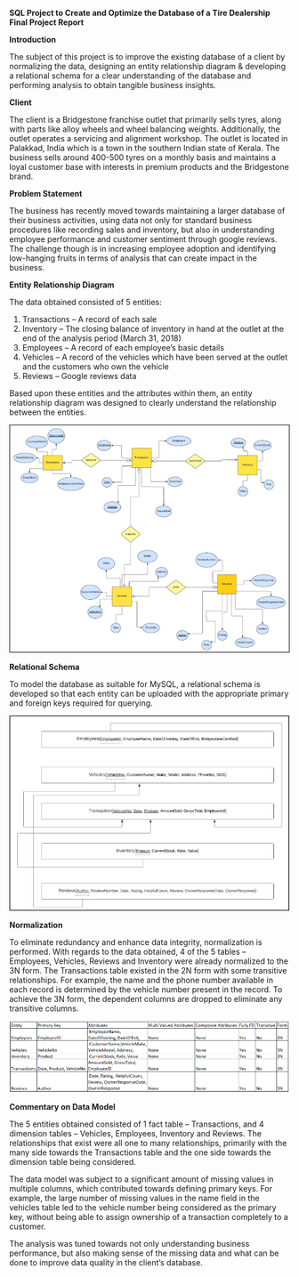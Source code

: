 ﻿**SQL Project to Create and Optimize the Database of a Tire Dealership
Final Project Report**

**Introduction**

The subject of this project is to improve the existing database of a client by normalizing the data, designing an entity relationship diagram & developing a relational schema for a clear understanding of the database and performing analysis to obtain tangible business insights.

**Client**

The client is a Bridgestone franchise outlet that primarily sells tyres, along with parts like alloy wheels and wheel balancing weights. Additionally, the outlet operates a servicing and alignment workshop. The outlet is located in Palakkad, India which is a town in the southern Indian state of Kerala. The business sells around 400-500 tyres on a monthly basis and maintains a loyal customer base with interests in premium products and the Bridgestone brand.

**Problem Statement**

The business has recently moved towards maintaining a larger database of their business activities, using data not only for standard business procedures like recording sales and inventory, but also in understanding employee performance and customer sentiment through google reviews. The challenge though is in increasing employee adoption and identifying low-hanging fruits in terms of analysis that can create impact in the business.

**Entity Relationship Diagram**

The data obtained consisted of 5 entities:

1. Transactions – A record of each sale
1. Inventory – The closing balance of inventory in hand at the outlet at the end of the analysis period (March 31, 2018)
1. Employees – A record of each employee’s basic details
1. Vehicles – A record of the vehicles which have been served at the outlet and the customers who own the vehicle
1. Reviews – Google reviews data

Based upon these entities and the attributes within them, an entity relationship diagram was designed to clearly understand the relationship between the entities.

![Alt text](ER.png)


**Relational Schema**

To model the database as suitable for MySQL, a relational schema is developed so that each entity can be uploaded with the appropriate primary and foreign keys required for querying.

![Alt text](Schema.png)

**Normalization**

To eliminate redundancy and enhance data integrity, normalization is performed. With regards to the data obtained, 4 of the 5 tables – Employees, Vehicles, Reviews and Inventory were already normalized to the 3N form. The Transactions table existed in the 2N form with some transitive relationships. For example, the name and the phone number available in each record is determined by the vehicle number present in the record. To achieve the 3N form, the dependent columns are dropped to eliminate any transitive columns.

![Alt text](Normalization.png)


**Commentary on Data Model**

The 5 entities obtained consisted of 1 fact table – Transactions, and 4 dimension tables – Vehicles, Employees, Inventory and Reviews. The relationships that exist were all one to many relationships, primarily with the many side towards the Transactions table and the one side towards the dimension table being considered.

The data model was subject to a significant amount of missing values in multiple columns, which contributed towards defining primary keys. For example, the large number of missing values in the name field in the vehicles table led to the vehicle number being considered as the primary key, without being able to assign ownership of a transaction completely to a customer.

The analysis was tuned towards not only understanding business performance, but also making sense of the missing data and what can be done to improve data quality in the client’s database.
